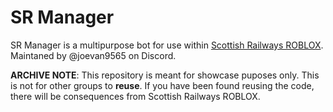 # SR Manager
SR Manager is a multipurpose bot for use within [Scottish Railways ROBLOX](https://discord.gg/EGSS5z24hh). Maintaned by @joevan9565 on Discord.

**ARCHIVE NOTE**: This repository is meant for showcase puposes only. This is not for other groups to **reuse**. If you have been found reusing the code, there will be consequences from Scottish Railways ROBLOX.
